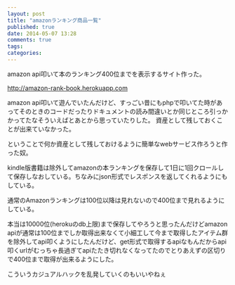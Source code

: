 ```yaml
---
layout: post
title: "amazonランキング商品一覧"
published: true
date: 2014-05-07 13:28
comments: true
tags: 
categories: 
---
```



amazon api叩いて本のランキング400位までを表示するサイト作った。

http://amazon-rank-book.herokuapp.com


amazon api叩いて遊んでいたんだけど、すっごい昔にもphpで叩いてた時があってそのときのコードだったりドキュメントの読み間違いとか同じところ引っかかってたなそういえばとあとから思っていたりした。
資産として残しておくことが出来ていなかった。

ということで何か資産として残しておけるように簡単なwebサービス作ろうと作った奴。

kindle版書籍は除外してamazonの本ランキングを保存して1日に1回クロールして保存しなおしている。ちなみにjson形式でレスポンスを返してくれるようにもしている。

通常のAmazonランキングは100位以降は見れないので400位まで見れるようにしている。

本当は10000位(herokuのdb上限)まで保存してやろうと思ったんだけどamazon apiが通常は100位までしか取得出来なくて小細工して今まで取得したアイテム群を除外してapi叩くようにしたんだけど、get形式で取得するapiなもんだからapi叩くurlがむっちゃ長過ぎてapiたたき切れなくなってたのでとりあえずの区切りで400位まで取得が出来るようにした。

こういうカジュアルハックを乱発していくのもいいやねぇ
